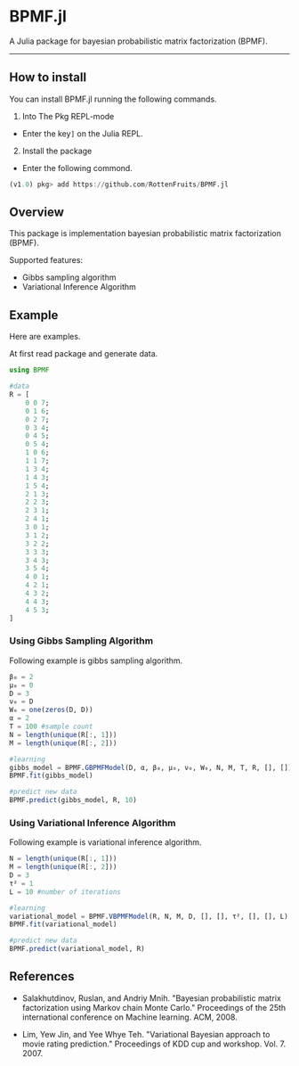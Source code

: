 # BPMF.jl

A Julia package for bayesian probabilistic matrix factorization (BPMF).

---
## How to install

You can install BPMF.jl running the following commands.

1. Into The Pkg REPL-mode

  - Enter the key`]` on the Julia REPL.

2. Install the package

  - Enter the following commond.

```julia
(v1.0) pkg> add https://github.com/RottenFruits/BPMF.jl
```


## Overview

This package is implementation bayesian probabilistic matrix factorization (BPMF).

Supported features:

- Gibbs sampling algorithm
- Variational Inference Algorithm

## Example

Here are examples.

At first read package and generate data.

```julia
using BPMF

#data
R = [
    0 0 7;
    0 1 6;
    0 2 7;
    0 3 4;
    0 4 5;
    0 5 4;
    1 0 6;
    1 1 7;
    1 3 4;
    1 4 3;
    1 5 4;
    2 1 3;
    2 2 3;
    2 3 1;
    2 4 1;
    3 0 1;
    3 1 2;
    3 2 2;
    3 3 3;
    3 4 3;
    3 5 4;
    4 0 1;
    4 2 1;
    4 3 2;
    4 4 3;
    4 5 3;
]
```

### Using Gibbs Sampling Algorithm

Following example is gibbs sampling algorithm.

```julia
β₀ = 2
μ₀ = 0
D = 3
ν₀ = D
W₀ = one(zeros(D, D))
α = 2
T = 100 #sample count
N = length(unique(R[:, 1]))
M = length(unique(R[:, 2]))

#learning
gibbs_model = BPMF.GBPMFModel(D, α, β₀, μ₀, ν₀, W₀, N, M, T, R, [], [])
BPMF.fit(gibbs_model)

#predict new data
BPMF.predict(gibbs_model, R, 10)
```

### Using Variational Inference Algorithm

Following example is variational inference algorithm.

```julia
N = length(unique(R[:, 1]))
M = length(unique(R[:, 2]))
D = 3
τ² = 1
L = 10 #number of iterations

#learning
variational_model = BPMF.VBPMFModel(R, N, M, D, [], [], τ², [], [], L)
BPMF.fit(variational_model)

#predict new data
BPMF.predict(variational_model, R)
```


## References


- Salakhutdinov, Ruslan, and Andriy Mnih. "Bayesian probabilistic matrix factorization using Markov chain Monte Carlo." Proceedings of the 25th international conference on Machine learning. ACM, 2008.

- Lim, Yew Jin, and Yee Whye Teh. "Variational Bayesian approach to movie rating prediction." Proceedings of KDD cup and workshop. Vol. 7. 2007.
